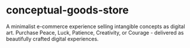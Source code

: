# conceptual-goods-store
A minimalist e-commerce experience selling intangible concepts as digital art. Purchase Peace, Luck, Patience, Creativity, or Courage - delivered as beautifully crafted digital experiences.
